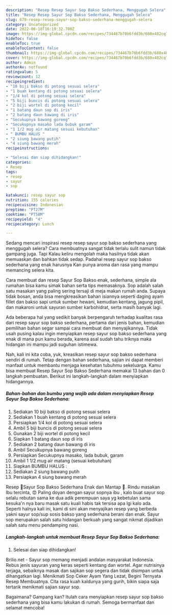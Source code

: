 ```yaml
---
description: "Resep Resep Sayur Sop Bakso Sederhana, Menggugah Selera"
title: "Resep Resep Sayur Sop Bakso Sederhana, Menggugah Selera"
slug: 679-resep-resep-sayur-sop-bakso-sederhana-menggugah-selera
category: Uncategorized
date: 2022-06-18T16:19:32.700Z
image: https://img-global.cpcdn.com/recipes/734467b70b6fdd3b/680x482cq70/resep-sayur-sop-bakso-sederhana-foto-resep-utama.jpg
hideToc: false
enableToc: true
enableTocContent: false
thumbnail: https://img-global.cpcdn.com/recipes/734467b70b6fdd3b/680x482cq70/resep-sayur-sop-bakso-sederhana-foto-resep-utama.jpg
cover: https://img-global.cpcdn.com/recipes/734467b70b6fdd3b/680x482cq70/resep-sayur-sop-bakso-sederhana-foto-resep-utama.jpg
author: Admin
authorAv: notfound
ratingvalue: 5
reviewcount: 12
recipeingredient:
- "10 biji bakso di potong sesuai selera"
- "1 buah kentang di potong sesuai selera"
- "1/4 kol di potong sesuai selera"
- "5 biji buncis di potong sesuai selera"
- "2 biji wortel di potong kecil"
- "1 batang daun sop di iris"
- "2 batang daun bawang di iris"
- "Secukupnya bawang goreng"
- "Secukupnya masako lada bubuk garam"
- "1 1/2 mug air matang sesuai kebutuhan"
- " BUMBU HALUS "
- "2 siung bawang putih"
- "4 siung bawang merah"
recipeinstructions:

- "Selesai dan siap dihidangkan!"
categories:
- Resep
tags:
- resep
- sayur
- sop

katakunci: resep sayur sop 
nutrition: 155 calories
recipecuisine: Indonesian
preptime: "PT27M"
cooktime: "PT58M"
recipeyield: "4"
recipecategory: Lunch

---
```



Sedang mencari inspirasi resep resep sayur sop bakso sederhana yang menggugah selera? Cara membuatnya sangat tidak terlalu sulit namun tidak gampang juga. Tapi Kalau keliru mengolah maka hasilnya tidak akan memuaskan dan bahkan tidak sedap. Padahal resep sayur sop bakso sederhana yang enak harusnya Kan punya aroma dan rasa yang mampu memancing selera kita.


Cara membuat dan resep Sayur Sop Bakso enak, sederhana, simple ala rumahan bisa kamu simak bahan serta tips memasaknya. Sop adalah salah satu masakan yang paling sering tersaji di meja makan rumah anda. Supaya tidak bosan, anda bisa mengkreasikan bahan isiannya seperti daging ayam fillet dan bakso sapi untuk sumber hewani, kemudian kentang, jagung pipil, dan makaroni untuk sayuran sumber karbohidrat, serta masih banyak lagi.

Ada beberapa hal yang sedikit banyak berpengaruh terhadap kualitas rasa dari resep sayur sop bakso sederhana, pertama dari jenis bahan, kemudian pemilihan bahan segar sampai cara membuat dan menyajikannya. Tidak usah pusing kalau ingin menyiapkan resep sayur sop bakso sederhana yang enak di mana pun kamu berada, karena asal sudah tahu triknya maka hidangan ini mampu jadi suguhan istimewa.


Nah, kali ini kita coba, yuk, kreasikan resep sayur sop bakso sederhana sendiri di rumah. Tetap dengan bahan sederhana, sajian ini dapat memberi manfaat untuk membantu menjaga kesehatan tubuhmu sekeluarga. Kamu bisa membuat Resep Sayur Sop Bakso Sederhana memakai 13 bahan dan 0 langkah pembuatan. Berikut ini langkah-langkah dalam menyiapkan hidangannya.

<!--inarticleads1-->

##### Bahan-bahan dan bumbu yang wajib ada dalam menyiapkan Resep Sayur Sop Bakso Sederhana:

1. Sediakan 10 biji bakso di potong sesuai selera
1. Sediakan 1 buah kentang di potong sesuai selera
1. Persiapkan 1/4 kol di potong sesuai selera
1. Ambil 5 biji buncis di potong sesuai selera
1. Gunakan 2 biji wortel di potong kecil
1. Siapkan 1 batang daun sop di iris
1. Sediakan 2 batang daun bawang di iris
1. Ambil Secukupnya bawang goreng
1. Persiapkan Secukupnya masako, lada bubuk, garam
1. Ambil 1 1/2 mug air matang (sesuai kebutuhan)
1. Siapkan  BUMBU HALUS :
1. Sediakan 2 siung bawang putih
1. Persiapkan 4 siung bawang merah


Resep 🌾Sayur Sop Bakso Sederhana Enak dan Mantap 🌾. Rindu masakan Ibu tercinta, 😍 Paling doyan dengan sayur sopnya ibu , kalo buat sayur sop selalu rebutan sama ke dua adik perempuan saya yg kebetulan sama kesuka&#39;n nya baru masak satu kuali habis tak tersisa apa lgi kalo ada. Seperti halnya kali ini, kami di sini akan menyajikan resep yang berbeda yakni sayur sop/sup sosis bakso yang sederhana berani dan enak. Sayur sop merupakan salah satu hidangan berkuah yang sangat nikmat dijadikan salah satu menu pendamping nasi. 

<!--inarticleads2-->

##### Langkah-langkah untuk membuat Resep Sayur Sop Bakso Sederhana:


1. Selesai dan siap dihidangkan!

Brilio.net - Sayur sop memang menjadi andalan masyarakat Indonesia. Rebus jenis sayuran yang keras seperti kentang dan wortel. Agar nutrisinya terjaga, sebaiknya masak dan sajikan sop segera dan tidak disimpan untuk dihangatkan lagi. Menikmati Sop Ceker Ayam Yang Lezat, Begini Ternyata Resep Membuatnya. Cita rasa kuah kaldunya yang gurih, bikin siapa saja tertarik menikmati sajian sayur sop. 

Bagaimana? Gampang kan? Itulah cara menyiapkan resep sayur sop bakso sederhana yang bisa kamu lakukan di rumah. Semoga bermanfaat dan selamat mencoba!
